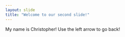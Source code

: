 ```yaml
---
layout: slide
title: "Welcome to our second slide!"
---
```

My name is Christopher!
Use the left arrow to go back!
